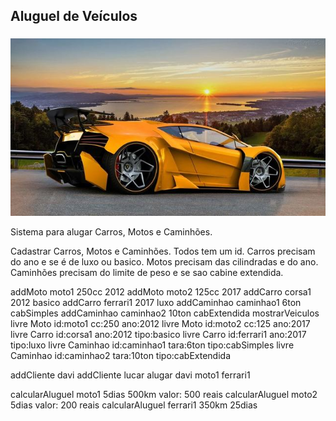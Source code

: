 ## Aluguel de Veículos
###
![](figura.jpg)

Sistema para alugar Carros, Motos e Caminhões.

Cadastrar Carros, Motos e Caminhões. Todos tem um id. Carros precisam do ano e se é de luxo ou basico. Motos precisam das cilindradas e do ano. Caminhões precisam do limite de peso e se sao cabine extendida.

addMoto moto1 250cc 2012
addMoto moto2 125cc 2017
addCarro corsa1 2012 basico
addCarro ferrari1 2017 luxo
addCaminhao caminhao1 6ton cabSimples
addCaminhao caminhao2  10ton cabExtendida
mostrarVeiculos
    livre Moto     id:moto1       cc:250 ano:2012
    livre Moto     id:moto2       cc:125 ano:2017
    livre Carro    id:corsa1     ano:2012 tipo:basico
    livre Carro    id:ferrari1   ano:2017 tipo:luxo
    livre Caminhao id:caminhao1 tara:6ton  tipo:cabSimples
    livre Caminhao id:caminhao2 tara:10ton tipo:cabExtendida

addCliente davi
addCliente lucar
alugar davi moto1 ferrari1

calcularAluguel moto1 5dias 500km
    valor: 500 reais
calcularAluguel moto2 5dias
    valor: 200 reais
calcularAluguel ferrari1 350km 25dias





